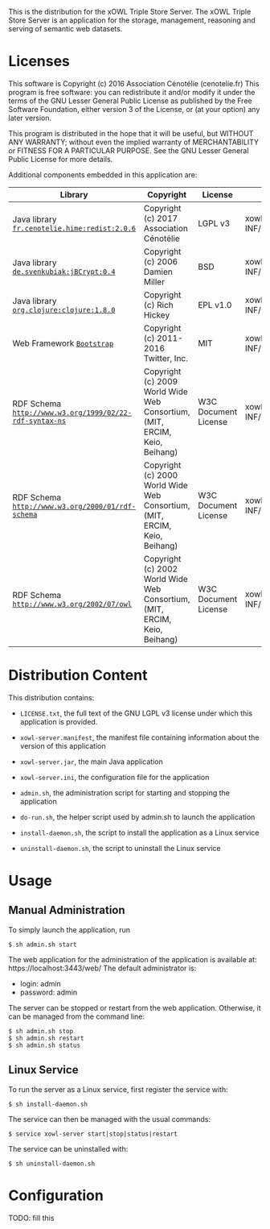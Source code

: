 This is the distribution for the xOWL Triple Store Server.
The xOWL Triple Store Server is an application for the storage, management, reasoning and serving of semantic web datasets.



# Licenses

This software is Copyright (c) 2016 Association Cénotélie (cenotelie.fr)
This program is free software: you can redistribute it and/or modify
it under the terms of the GNU Lesser General Public License as
published by the Free Software Foundation, either version 3
of the License, or (at your option) any later version.

This program is distributed in the hope that it will be useful,
but WITHOUT ANY WARRANTY; without even the implied warranty of
MERCHANTABILITY or FITNESS FOR A PARTICULAR PURPOSE.  See the
GNU Lesser General Public License for more details.

Additional components embedded in this application are:

| Library | Copyright | License | Full text |
|----|----|----|----|
| Java library [`fr.cenotelie.hime:redist:2.0.6`](http://cenotelie.fr/hime) | Copyright (c) 2017 Association Cénotélie | LGPL v3 | xowl-server.jar$META-INF/licenses/fr.cenotelie.hime.redist |
| Java library [`de.svenkubiak:jBCrypt:0.4`](http://www.mindrot.org/projects/jBCrypt/) | Copyright (c) 2006 Damien Miller | BSD  | xowl-server.jar$META-INF/licenses/de.svenkubiak.jBCrypt |
| Java library [`org.clojure:clojure:1.8.0`](http://clojure.org) | Copyright (c) Rich Hickey | EPL v1.0 | xowl-server.jar$META-INF/licenses/org.clojure.clojure |
| Web Framework [`Bootstrap`](http://getbootstrap.com/) | Copyright (c) 2011-2016 Twitter, Inc. | MIT | xowl-server.jar$META-INF/licenses/bootstrap |
| RDF Schema [`http://www.w3.org/1999/02/22-rdf-syntax-ns`](http://www.w3.org/1999/02/22-rdf-syntax-ns) | Copyright (c) 2009 World Wide Web Consortium, (MIT, ERCIM, Keio, Beihang) | W3C Document License | xowl-server.jar$META-INF/licenses/org.w3c.www.schemas |
| RDF Schema [`http://www.w3.org/2000/01/rdf-schema`](http://www.w3.org/2000/01/rdf-schema) | Copyright (c) 2000 World Wide Web Consortium, (MIT, ERCIM, Keio, Beihang) | W3C Document License | xowl-server.jar$META-INF/licenses/org.w3c.www.schemas |
| RDF Schema [`http://www.w3.org/2002/07/owl`](http://www.w3.org/2002/07/owl) | Copyright (c) 2002 World Wide Web Consortium, (MIT, ERCIM, Keio, Beihang) | W3C Document License | xowl-server.jar$META-INF/licenses/org.w3c.www.schemas |



# Distribution Content

This distribution contains:

* `LICENSE.txt`, the full text of the GNU LGPL v3 license under which this application is provided.
* `xowl-server.manifest`, the manifest file containing information about the version of this application
* `xowl-server.jar`, the main Java application
* `xowl-server.ini`, the configuration file for the application

* `admin.sh`, the administration script for starting and stopping the application
* `do-run.sh`, the helper script used by admin.sh to launch the application
* `install-daemon.sh`, the script to install the application as a Linux service
* `uninstall-daemon.sh`, the script to uninstall the Linux service



# Usage

## Manual Administration

To simply launch the application, run

```
$ sh admin.sh start
```

The web application for the administration of the application is available at: https://localhost:3443/web/
The default administrator is:
* login: admin
* password: admin

The server can be stopped or restart from the web application.
Otherwise, it can be managed from the command line:
```
$ sh admin.sh stop
$ sh admin.sh restart
$ sh admin.sh status
```

## Linux Service

To run the server as a Linux service, first register the service with:

```
$ sh install-daemon.sh
```

The service can then be managed with the usual commands:

```
$ service xowl-server start|stop|status|restart
```

The service can be uninstalled with:

```
$ sh uninstall-daemon.sh
```



# Configuration

TODO: fill this
